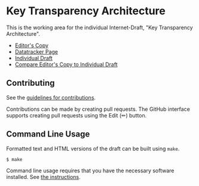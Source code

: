 # Key Transparency Architecture

This is the working area for the individual Internet-Draft, "Key Transparency Architecture".

* [Editor's Copy](https://ietf-wg-keytrans.github.io/draft-arch/#go.draft-ietf-keytrans-architecture.html)
* [Datatracker Page](https://datatracker.ietf.org/doc/draft-ietf-keytrans-architecture)
* [Individual Draft](https://datatracker.ietf.org/doc/html/draft-ietf-keytrans-architecture)
* [Compare Editor's Copy to Individual Draft](https://ietf-wg-keytrans.github.io/draft-arch/#go.draft-ietf-keytrans-architecture.diff)


## Contributing

See the
[guidelines for contributions](https://github.com/ietf-wg-keytrans/draft-arch/blob//CONTRIBUTING.md).

Contributions can be made by creating pull requests.
The GitHub interface supports creating pull requests using the Edit (✏) button.


## Command Line Usage

Formatted text and HTML versions of the draft can be built using `make`.

```sh
$ make
```

Command line usage requires that you have the necessary software installed.  See
[the instructions](https://github.com/martinthomson/i-d-template/blob/main/doc/SETUP.md).

